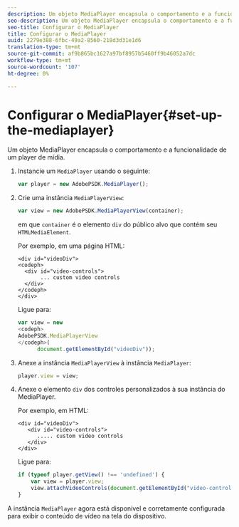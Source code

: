 ```yaml
---
description: Um objeto MediaPlayer encapsula o comportamento e a funcionalidade de um player de mídia.
seo-description: Um objeto MediaPlayer encapsula o comportamento e a funcionalidade de um player de mídia.
seo-title: Configurar o MediaPlayer
title: Configurar o MediaPlayer
uuid: 2279e388-6fbc-49a2-8560-218d3d31e1d6
translation-type: tm+mt
source-git-commit: af9b865bc1627a97bf8957b5460ff9b46052a7dc
workflow-type: tm+mt
source-wordcount: '107'
ht-degree: 0%

---
```



# Configurar o MediaPlayer{#set-up-the-mediaplayer}

Um objeto MediaPlayer encapsula o comportamento e a funcionalidade de um player de mídia.

1. Instancie um `MediaPlayer` usando o seguinte:

   ```js
   var player = new AdobePSDK.MediaPlayer();
   ```

1. Crie uma instância `MediaPlayerView`:

   ```js
   var view = new AdobePSDK.MediaPlayerView(container);
   ```

   em que `container` é o elemento `div` do público alvo que contém seu `HTMLMediaElement`.

   Por exemplo, em uma página HTML:

   ```
   <div id="videoDiv"> 
   <codeph>
     <div id="video-controls"> 
          ... custom video controls 
     </div> 
   </codeph> 
   </div>
   ```

   Ligue para:

   ```js
   var view = new  
   <codeph>
   AdobePSDK.MediaPlayerView 
   </codeph>( 
         document.getElementById("videoDiv"));  
   ```

1. Anexe a instância `MediaPlayerView` à instância `MediaPlayer`:

   ```js
   player.view = view;
   ```

1. Anexe o elemento `div` dos controles personalizados à sua instância do MediaPlayer.

   Por exemplo, em HTML:

   ```
   <div id="videoDiv"> 
      <div id="video-controls"> 
         ..... custom video controls 
      </div> 
   </div>
   ```

   Ligue para:

   ```js
   if (typeof player.getView() !== 'undefined') { 
       var view = player.view; 
       view.attachVideoControls(document.getElementById("video-controls")); 
   }
   ```

A instância `MediaPlayer` agora está disponível e corretamente configurada para exibir o conteúdo de vídeo na tela do dispositivo.
